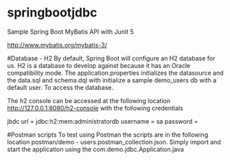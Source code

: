 # springbootjdbc
Sample Spring Boot MyBatis API with Junit 5  

<http://www.mybatis.org/mybatis-3/>

#Database - H2
By default, Spring Boot will configure an H2 database for us. H2 is a  database to develop against because it has an Oracle compatibility mode. The application.properties initializes the datasource and the data.sql and schema.dql with initialize a sample demo_users db with a default user. To access the database. 

The h2 console can be accessed at the following location http://127.0.0.1:8080/h2-console with the following credentials

jbdc url = jdbc:h2:mem:administratordb
username = sa
password =


#Postman scripts
To test using Postman the scripts are in the following location postman/demo - users.postman_collection.json. Simply import and start the application using the com.demo.jdbc.Application.java